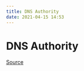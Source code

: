 ```yaml
---
title: DNS Authority
date: 2021-04-15 14:53
---
```


# DNS Authority
[Source](https://wiki.inmotionhosting.com/index.php?title=DNS_Authority)


